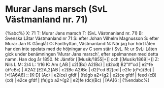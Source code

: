 # Murar Jans marsch (SvL Västmanland nr. 71)

{%abc%}
X: 71
T: Murar Jans marsch
T: (SvL Västmanland nr. 71)
B: Svenska Låtar Västmanland nr 71
S: efter Johan Vilhelm Magnusson
S: efter Murar Jan
R: Gånglåt
O: Fanthyttan, Västmanland
N: När jag har hört låten har den inte spelats med de höjningar av C som står i SvL.
N: ur SvL: Låten gick under benämningen 'Murar Jans marsch', efter spelmannen med detta namn. Han dog år 1850.
N: Jämför [[Musik/1855|+]] och [[Musik/1869|+]]
Z: Nils L
M: 2/4
L: 1/16
K: Am
(,AB | c2)(Bc) A2(Bc) | (d2cd) B2"#"cd | e2^fe (d^cBc) | A2A2 [E2A,2]AB | 
       c2(Bc A2)Bc | d2(^cd B2)cd | e2fe (d^c)(Bc) | !>![A6A6] :: [K:D]
(Ac) | e2(ce) gfdf | (fe)gb a2>(g2 | e2)ce gfdf | feed (cB)(cd) |
       e2ce gfdf | (fe)gb a2>(g2 | e2)fe (dc)(Bc) | [AA]6 :|
{%endabc%}

